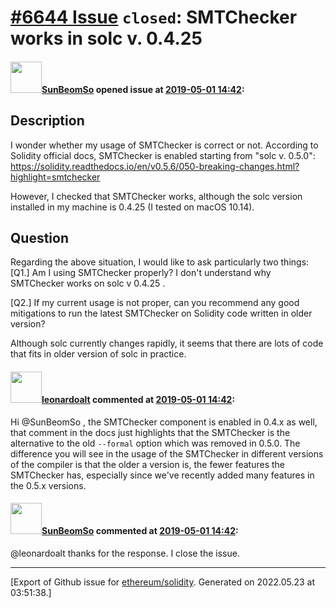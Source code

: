 # [\#6644 Issue](https://github.com/ethereum/solidity/issues/6644) `closed`: SMTChecker works in solc v. 0.4.25

#### <img src="https://avatars.githubusercontent.com/u/13723704?v=4" width="50">[SunBeomSo](https://github.com/SunBeomSo) opened issue at [2019-05-01 14:42](https://github.com/ethereum/solidity/issues/6644):

## Description

I wonder whether my usage of SMTChecker is correct or not.
According to Solidity official docs, SMTChecker is enabled starting from "solc v. 0.5.0":
https://solidity.readthedocs.io/en/v0.5.6/050-breaking-changes.html?highlight=smtchecker

However, I checked that SMTChecker works, although the solc version installed in my machine is 0.4.25 (I tested on macOS 10.14).

## Question
Regarding the above situation, I would like to ask particularly two things:
[Q1.] Am I using SMTChecker properly? I don't understand why SMTChecker works on solc v 0.4.25 . 

[Q2.] If my current usage is not proper, can you recommend any good mitigations to run the latest SMTChecker on Solidity code written in older version?

Although solc currently changes rapidly, it seems that there are lots of code that fits in older version of solc in practice.

#### <img src="https://avatars.githubusercontent.com/u/504195?u=ce2facd14af9fd474ebff49f0d44891f56f7500f&v=4" width="50">[leonardoalt](https://github.com/leonardoalt) commented at [2019-05-01 14:42](https://github.com/ethereum/solidity/issues/6644#issuecomment-488337833):

Hi @SunBeomSo ,
the SMTChecker component is enabled in 0.4.x as well, that comment in the docs just highlights that the SMTChecker is the alternative to the old `--formal` option which was removed in 0.5.0.
The difference you will see in the usage of the SMTChecker in different versions of the compiler is that the older a version is, the fewer features the SMTChecker has, especially since we've recently added many features in the 0.5.x versions.

#### <img src="https://avatars.githubusercontent.com/u/13723704?v=4" width="50">[SunBeomSo](https://github.com/SunBeomSo) commented at [2019-05-01 14:42](https://github.com/ethereum/solidity/issues/6644#issuecomment-488545119):

@leonardoalt thanks for the response. I close the issue.


-------------------------------------------------------------------------------



[Export of Github issue for [ethereum/solidity](https://github.com/ethereum/solidity). Generated on 2022.05.23 at 03:51:38.]
